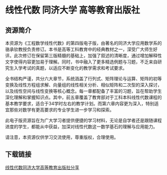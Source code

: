 # 线性代数 同济大学 高等教育出版社

## 资源简介

本资源为《工程数学线性代数》的第四版电子版，由著名的同济大学应用数学系的骆承钦教授负责修订。本书是高等工科教育中的经典教材之一，深受广大师生好评。此次修订在保留第三版精髓的基础上，加强了叙述的清晰度，通过增加解释性文字使得内容更加易于理解。同时，书中融入了更多精选例题与习题，不乏来自研究生入学考试的真题，以适应不断变化的教学需求和考试要求。

全书结构严谨，共分六大章节，系统涵盖了行列式、矩阵理论与运算、矩阵的初等变换及线性方程组求解、向量组的线性相关分析、相似矩阵和二次型的深入探讨，以及线性空间与线性变换等核心概念。每一章都配备了丰富的习题，旨在帮助学生深化理解和掌握知识点。其中，前五章覆盖了教育部对于工科本科线性代数课程的基本教学要求，适合于34学时左右的教学计划。而第六章内容更为深入，特别适宜那些对数学有更高要求的专业学生进一步学习和探索。

此电子版资源旨在为广大学习者提供便捷的学习材料，无论是自学者还是跟随课程进度的学生，都能从中获益，加深对线性代数这一数学基石的理解与应用能力。

请注意，本资源仅供学习交流使用，尊重版权，合理使用。

## 下载链接

[线性代数同济大学高等教育出版社分享](https://pan.quark.cn/s/51bc32da4d2d)